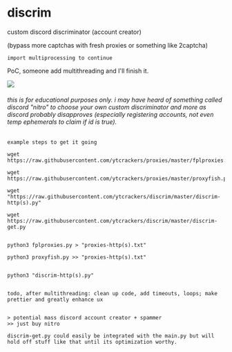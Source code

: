 # discrim
custom discord discriminator (account creator)

(bypass more captchas with fresh proxies or something like 2captcha)

`import multiprocessing to continue`

PoC, someone add multithreading and I'll finish it.

![](https://i.imgur.com/nSLDJfm.png)
###### this is for educational purposes only. i may have heard of something called discord "nitro" to choose your own custom discriminator and more as discord probably disapproves (especially registering accounts, not even temp ephemerals to claim if id is true).


```
example steps to get it going

wget https://raw.githubusercontent.com/ytcrackers/proxies/master/fplproxies.py

wget https://raw.githubusercontent.com/ytcrackers/proxies/master/proxyfish.py

wget "https://raw.githubusercontent.com/ytcrackers/discrim/master/discrim-http(s).py"

wget https://raw.githubusercontent.com/ytcrackers/discrim/master/discrim-get.py


python3 fplproxies.py > "proxies-http(s).txt"

python3 proxyfish.py >> "proxies-http(s).txt"


python3 "discrim-http(s).py"


todo, after multithreading: clean up code, add timeouts, loops; make prettier and greatly enhance ux


> potential mass discord account creator + spammer 
>> just buy nitro

discrim-get.py could easily be integrated with the main.py but will hold off stuff like that until its optimization worthy.
```
